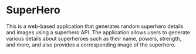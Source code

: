 # SuperHero
This is a web-based application that generates random superhero details and images using a superhero API. The application allows users to generate various details about superheroes such as their name, powers, strength, and more, and also provides a corresponding image of the superhero.
